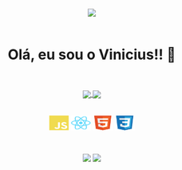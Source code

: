 <br>

<div align="center">
  <img width="450em" src="https://user-images.githubusercontent.com/93842439/218853481-f475c094-65f5-4c54-982b-0cf949670568.svg"/>
</div>

<br>

 <h1 align="center"> Olá, eu sou o Vinicius!! 👋</h1>

<br>
<br>

<div align="center">
  <a href="https://github.com/anuraghazra/github-readme-stats">
    <img heigth="180em" align="center" src="https://github-readme-stats.vercel.app/api?username=viniciuspra&show_icons=true&count_private=true&theme=tokyonight" />
  </a>
  <a href="https://github.com/anuraghazra/convoychat">
    <img heigth="190em" align="center" src="https://github-readme-stats.vercel.app/api/top-langs/?username=viniciuspra&layout=compact&theme=tokyonight" />
  </a>
</div>

<br>

<div style="display: inline_block" align="center"><br>
  <img align="center" alt="Vini-Js" height="30" width="40" src="https://raw.githubusercontent.com/devicons/devicon/master/icons/javascript/javascript-plain.svg">
  <img align="center" alt="Vini-React" height="30" width="40" src="https://raw.githubusercontent.com/devicons/devicon/master/icons/react/react-original.svg">
  <img align="center" alt="Vini-HTML" height="30" width="40" src="https://raw.githubusercontent.com/devicons/devicon/master/icons/html5/html5-original.svg">
  <img align="center" alt="Vini-CSS" height="30" width="40" src="https://raw.githubusercontent.com/devicons/devicon/master/icons/css3/css3-original.svg">
</div>

##
<br>

<div align="center"> 
  <a href = "mailto:vinicius.cascaesp@gmail.com"><img src="https://img.shields.io/badge/-Gmail-%23333?style=for-the-badge&logo=gmail&logoColor=white" target="_blank"></a>
  <a href="https://www.linkedin.com/in/vinicius-cascaes-pra/" target="_blank"><img src="https://img.shields.io/badge/-LinkedIn-%230077B5?style=for-the-badge&logo=linkedin&logoColor=white" target="_blank"></a> 
</div>
